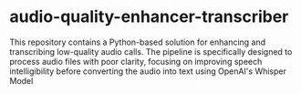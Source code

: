 # audio-quality-enhancer-transcriber
This repository contains a Python-based solution for enhancing and transcribing low-quality audio calls. The pipeline is specifically designed to process audio files with poor clarity, focusing on improving speech intelligibility before converting the audio into text using OpenAI's Whisper Model
